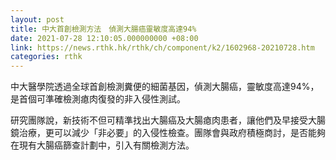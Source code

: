 ```yaml
---
layout: post
title: 中大首創檢測方法　偵測大腸癌靈敏度高達94%
date: 2021-07-28 12:10:05.000000000 +08:00
link: https://news.rthk.hk/rthk/ch/component/k2/1602968-20210728.htm
categories: rthk
---
```


中大醫學院透過全球首創檢測糞便的細菌基因，偵測大腸癌，靈敏度高達94%，是首個可準確檢測瘜肉復發的非入侵性測試。

研究團隊說，新技術不但可精準找出大腸癌及大腸瘜肉患者，讓他們及早接受大腸鏡治療，更可以減少「非必要」的入侵性檢查。團隊會與政府積極商討，是否能夠在現有大腸癌篩查計劃中，引入有關檢測方法。
